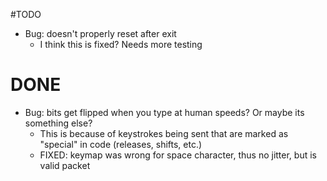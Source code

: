 #TODO

* Bug: doesn't properly reset after exit
  + I think this is fixed? Needs more testing

# DONE

* Bug: bits get flipped when you type at human speeds? Or maybe its something else?
  + This is because of keystrokes being sent that are marked as "special" in code (releases, shifts, etc.)
  + FIXED: keymap was wrong for space character, thus no jitter, but is valid packet
